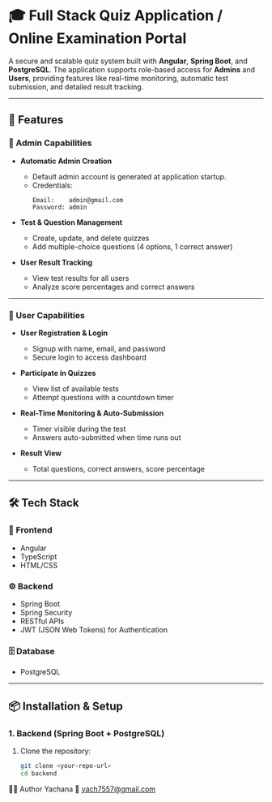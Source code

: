 # 🎓 Full Stack Quiz Application / Online Examination Portal

A secure and scalable quiz system built with **Angular**, **Spring Boot**, and **PostgreSQL**. The application supports role-based access for **Admins** and **Users**, providing features like real-time monitoring, automatic test submission, and detailed result tracking.

---

## 🚀 Features

### 🔐 Admin Capabilities
- **Automatic Admin Creation**  
  - Default admin account is generated at application startup.  
  - Credentials:  
    ```
    Email:    admin@gmail.com  
    Password: admin
    ```

- **Test & Question Management**  
  - Create, update, and delete quizzes  
  - Add multiple-choice questions (4 options, 1 correct answer)

- **User Result Tracking**  
  - View test results for all users  
  - Analyze score percentages and correct answers

---

### 👤 User Capabilities
- **User Registration & Login**  
  - Signup with name, email, and password  
  - Secure login to access dashboard

- **Participate in Quizzes**  
  - View list of available tests  
  - Attempt questions with a countdown timer

- **Real-Time Monitoring & Auto-Submission**  
  - Timer visible during the test  
  - Answers auto-submitted when time runs out

- **Result View**  
  - Total questions, correct answers, score percentage

---

## 🛠 Tech Stack

### 🔧 Frontend
- Angular
- TypeScript
- HTML/CSS

### ⚙️ Backend
- Spring Boot
- Spring Security
- RESTful APIs
- JWT (JSON Web Tokens) for Authentication

### 🗄️ Database
- PostgreSQL

---

## 📦 Installation & Setup

### 1. Backend (Spring Boot + PostgreSQL)

1. Clone the repository:
   ```bash
   git clone <your-repo-url>
   cd backend
🙋‍♀️ Author
Yachana
📧 yach7557@gmail.com
